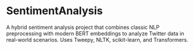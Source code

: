 # SentimentAnalysis
A hybrid sentiment analysis project that combines classic NLP preprocessing with modern BERT embeddings to analyze Twitter data in real-world scenarios. Uses Tweepy, NLTK, scikit-learn, and Transformers.
